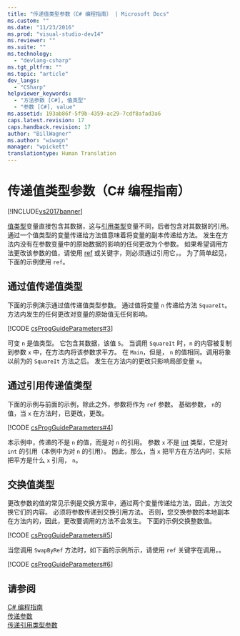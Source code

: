 ```yaml
---
title: "传递值类型参数（C# 编程指南） | Microsoft Docs"
ms.custom: ""
ms.date: "11/23/2016"
ms.prod: "visual-studio-dev14"
ms.reviewer: ""
ms.suite: ""
ms.technology: 
  - "devlang-csharp"
ms.tgt_pltfrm: ""
ms.topic: "article"
dev_langs: 
  - "CSharp"
helpviewer_keywords: 
  - "方法参数 [C#], 值类型"
  - "参数 [C#], value"
ms.assetid: 193ab86f-5f9b-4359-ac29-7cdf8afad3a6
caps.latest.revision: 17
caps.handback.revision: 17
author: "BillWagner"
ms.author: "wiwagn"
manager: "wpickett"
translationtype: Human Translation
---
```

# 传递值类型参数（C# 编程指南）
[!INCLUDE[vs2017banner](../../../csharp/includes/vs2017banner.md)]

[值类型](../../../csharp/language-reference/keywords/value-types.md)变量直接包含其数据，这与[引用类型](../../../csharp/language-reference/keywords/reference-types.md)变量不同，后者包含对其数据的引用。  通过一个值类型的变量传递给方法值意味着将变量的副本传递给方法。  发生在方法内没有在参数变量中的原始数据的影响的任何更改为个参数。  如果希望调用方法更改该参数的值，请使用 [ref](../../../csharp/language-reference/keywords/ref.md) 或关键字，则必须通过引用它，。  为了简单起见，下面的示例使用 `ref`。  
  
## 通过值传递值类型  
 下面的示例演示通过值传递值类型参数。  通过值将变量 `n` 传递给方法 `SquareIt`。  方法内发生的任何更改对变量的原始值无任何影响。  
  
 [!CODE [csProgGuideParameters#3](../CodeSnippet/VS_Snippets_VBCSharp/csProgGuideParameters#3)]  
  
 可变 `n` 是值类型。  它包含其数据，该值 `5`。  当调用 `SquareIt` 时，`n` 的内容被复制到参数 `x` 中，在方法内将该参数求平方。  在 `Main`，但是， `n` 的值相同。调用将象以前为的 `SquareIt` 方法之后。  发生在方法内的更改只影响局部变量 `x`。  
  
## 通过引用传递值类型  
 下面的示例与前面的示例，除此之外，参数将作为 `ref` 参数。  基础参数， `n`的值，当 `x` 在方法时，已更改，更改。  
  
 [!CODE [csProgGuideParameters#4](../CodeSnippet/VS_Snippets_VBCSharp/csProgGuideParameters#4)]  
  
 本示例中，传递的不是 `n` 的值，而是对 `n` 的引用。  参数 `x` 不是 [int](../../../csharp/language-reference/keywords/int.md) 类型，它是对 `int` 的引用（本例中为对 `n` 的引用）。  因此，那么，当 `x` 把平方在方法内时，实际把平方是什么 `x` 引用， `n`。  
  
## 交换值类型  
 更改参数的值的常见示例是交换方案中，通过两个变量传递给方法，因此，方法交换它们的内容。  必须将参数传递到交换引用方法。  否则，您交换参数的本地副本在方法内的，因此，更改要调用的方法不会发生。  下面的示例交换整数值。  
  
 [!CODE [csProgGuideParameters#5](../CodeSnippet/VS_Snippets_VBCSharp/csProgGuideParameters#5)]  
  
 当您调用 `SwapByRef` 方法时，如下面的示例所示，请使用 `ref` 关键字在调用，。  
  
 [!CODE [csProgGuideParameters#6](../CodeSnippet/VS_Snippets_VBCSharp/csProgGuideParameters#6)]  
  
## 请参阅  
 [C\# 编程指南](../../../csharp/programming-guide/index.md)   
 [传递参数](../../../csharp/programming-guide/classes-and-structs/passing-parameters.md)   
 [传递引用类型参数](../../../csharp/programming-guide/classes-and-structs/passing-reference-type-parameters.md)